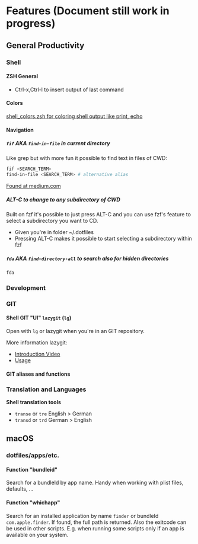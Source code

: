 # Features (Document still work in progress)

## General Productivity

### Shell

#### ZSH General

* Ctrl-x,Ctrl-l to insert output of last command

#### Colors

[shell_colors.zsh for coloring shell output like print, echo](../zsh_custom/shell_colors.zsh)

#### Navigation

##### `fif` AKA `find-in-file` in current directory

Like grep but with more fun it possible to find text in files of CWD:

```bash
fif <SEARCH_TERM>
find-in-file <SEARCH_TERM> # alternative alias
```
[Found at medium.com](https://medium.com/better-programming/boost-your-command-line-productivity-with-fuzzy-finder-985aa162ba5d#e100)

##### ALT-C to change to any subdirectory of CWD

Built on fzf it's possible to just press ALT-C and you can use fzf's feature to select a subdirectory you want to CD.

* Given you're in folder ~/.dotfiles
* Pressing ALT-C makes it possible to start selecting a subdirectory within fzf

##### `fda` AKA `find-directory-all` to search also for hidden directories

```bash
fda
```

### Development

### GIT

#### Shell GIT "UI" `lazygit` (`lg`)

Open with `lg` or lazygit when you're in an GIT repository.

More information lazygit:
* [Introduction Video](https://youtu.be/CPLdltN7wgE)
* [Usage](https://github.com/jesseduffield/lazygit/#usage)

#### GIT aliases and functions


### Translation and Languages

**Shell translation tools**

* `transe` or `tre` English > German
* `transd` or `trd` German > English

## macOS

### dotfiles/apps/etc.

#### Function "bundleid"

Search for a bundleId by app name. Handy when working with plist files, defaults, ...

#### Function "whichapp"

Search for an installed application by name `finder` or bundleId `com.apple.finder`. If found, the full path is returned. Also the exitcode can be used in other scripts. E.g. when running some scripts only if an app is available on your system.